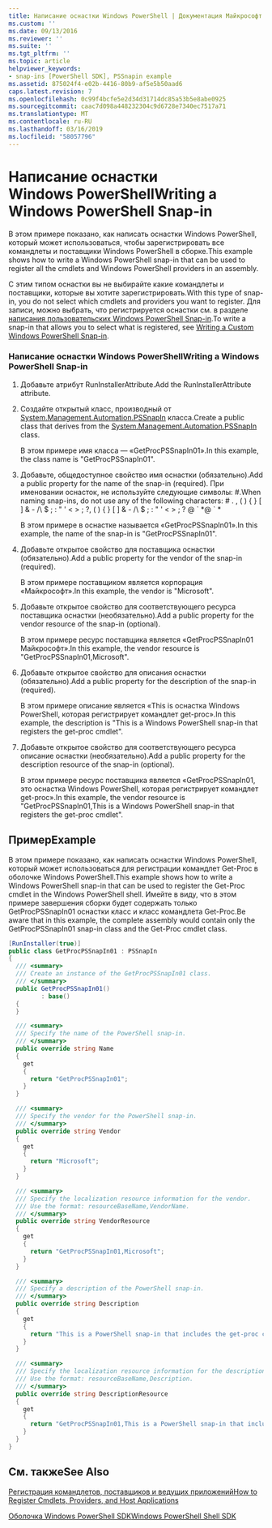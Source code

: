 ```yaml
---
title: Написание оснастки Windows PowerShell | Документация Майкрософт
ms.custom: ''
ms.date: 09/13/2016
ms.reviewer: ''
ms.suite: ''
ms.tgt_pltfrm: ''
ms.topic: article
helpviewer_keywords:
- snap-ins [PowerShell SDK], PSSnapin example
ms.assetid: 875024f4-e02b-4416-80b9-af5e5b50aad6
caps.latest.revision: 7
ms.openlocfilehash: 0c99f4bcfe5e2d34d31714dc85a53b5e8abe0925
ms.sourcegitcommit: caac7d098a448232304c9d6728e7340ec7517a71
ms.translationtype: MT
ms.contentlocale: ru-RU
ms.lasthandoff: 03/16/2019
ms.locfileid: "58057796"
---
```

# <a name="writing-a-windows-powershell-snap-in"></a><span data-ttu-id="fb4eb-102">Написание оснастки Windows PowerShell</span><span class="sxs-lookup"><span data-stu-id="fb4eb-102">Writing a Windows PowerShell Snap-in</span></span>

<span data-ttu-id="fb4eb-103">В этом примере показано, как написать оснастки Windows PowerShell, который может использоваться, чтобы зарегистрировать все командлеты и поставщики Windows PowerShell в сборке.</span><span class="sxs-lookup"><span data-stu-id="fb4eb-103">This example shows how to write a Windows PowerShell snap-in that can be used to register all the cmdlets and Windows PowerShell providers in an assembly.</span></span>

<span data-ttu-id="fb4eb-104">С этим типом оснастки вы не выбирайте какие командлеты и поставщики, которые вы хотите зарегистрировать.</span><span class="sxs-lookup"><span data-stu-id="fb4eb-104">With this type of snap-in, you do not select which cmdlets and providers you want to register.</span></span> <span data-ttu-id="fb4eb-105">Для записи, можно выбрать, что регистрируется оснастки см. в разделе [написания пользовательских Windows PowerShell Snap-in](./writing-a-custom-windows-powershell-snap-in.md).</span><span class="sxs-lookup"><span data-stu-id="fb4eb-105">To write a snap-in that allows you to select what is registered, see [Writing a Custom Windows PowerShell Snap-in](./writing-a-custom-windows-powershell-snap-in.md).</span></span>

### <a name="writing-a-windows-powershell-snap-in"></a><span data-ttu-id="fb4eb-106">Написание оснастки Windows PowerShell</span><span class="sxs-lookup"><span data-stu-id="fb4eb-106">Writing a Windows PowerShell Snap-in</span></span>

1. <span data-ttu-id="fb4eb-107">Добавьте атрибут RunInstallerAttribute.</span><span class="sxs-lookup"><span data-stu-id="fb4eb-107">Add the RunInstallerAttribute attribute.</span></span>

2. <span data-ttu-id="fb4eb-108">Создайте открытый класс, производный от [System.Management.Automation.PSSnapIn](/dotnet/api/System.Management.Automation.PSSnapIn) класса.</span><span class="sxs-lookup"><span data-stu-id="fb4eb-108">Create a public class that derives from the [System.Management.Automation.PSSnapIn](/dotnet/api/System.Management.Automation.PSSnapIn) class.</span></span>

    <span data-ttu-id="fb4eb-109">В этом примере имя класса — «GetProcPSSnapIn01».</span><span class="sxs-lookup"><span data-stu-id="fb4eb-109">In this example, the class name is "GetProcPSSnapIn01".</span></span>

3. <span data-ttu-id="fb4eb-110">Добавьте, общедоступное свойство имя оснастки (обязательно).</span><span class="sxs-lookup"><span data-stu-id="fb4eb-110">Add a public property for the name of the snap-in (required).</span></span> <span data-ttu-id="fb4eb-111">При именовании оснасток, не используйте следующие символы: #.</span><span class="sxs-lookup"><span data-stu-id="fb4eb-111">When naming snap-ins, do not use any of the following characters: # .</span></span> <span data-ttu-id="fb4eb-112">, ( ) { } [ ] & - /\ $ ; : " ' \< > ; ?</span><span class="sxs-lookup"><span data-stu-id="fb4eb-112">, ( ) { } [ ] & - /\ $ ; : " ' \< > ; ?</span></span> <span data-ttu-id="fb4eb-113">@ \` \*</span><span class="sxs-lookup"><span data-stu-id="fb4eb-113">@ \` \*</span></span>

    <span data-ttu-id="fb4eb-114">В этом примере в оснастке называется «GetProcPSSnapIn01».</span><span class="sxs-lookup"><span data-stu-id="fb4eb-114">In this example, the name of the snap-in is "GetProcPSSnapIn01".</span></span>

4. <span data-ttu-id="fb4eb-115">Добавьте открытое свойство для поставщика оснастки (обязательно).</span><span class="sxs-lookup"><span data-stu-id="fb4eb-115">Add a public property for the vendor of the snap-in (required).</span></span>

    <span data-ttu-id="fb4eb-116">В этом примере поставщиком является корпорация «Майкрософт».</span><span class="sxs-lookup"><span data-stu-id="fb4eb-116">In this example, the vendor is "Microsoft".</span></span>

5. <span data-ttu-id="fb4eb-117">Добавьте открытое свойство для соответствующего ресурса поставщика оснастки (необязательно).</span><span class="sxs-lookup"><span data-stu-id="fb4eb-117">Add a public property for the vendor resource of the snap-in (optional).</span></span>

    <span data-ttu-id="fb4eb-118">В этом примере ресурс поставщика является «GetProcPSSnapIn01 Майкрософт».</span><span class="sxs-lookup"><span data-stu-id="fb4eb-118">In this example, the vendor resource is "GetProcPSSnapIn01,Microsoft".</span></span>

6. <span data-ttu-id="fb4eb-119">Добавьте открытое свойство для описания оснастки (обязательно).</span><span class="sxs-lookup"><span data-stu-id="fb4eb-119">Add a public property for the description of the snap-in (required).</span></span>

    <span data-ttu-id="fb4eb-120">В этом примере описание является «This is оснастка Windows PowerShell, которая регистрирует командлет get-proc».</span><span class="sxs-lookup"><span data-stu-id="fb4eb-120">In this example, the description is "This is a Windows PowerShell snap-in that registers the get-proc cmdlet".</span></span>

7. <span data-ttu-id="fb4eb-121">Добавьте открытое свойство для соответствующего ресурса описание оснастки (необязательно).</span><span class="sxs-lookup"><span data-stu-id="fb4eb-121">Add a public property for the description resource of the snap-in (optional).</span></span>

    <span data-ttu-id="fb4eb-122">В этом примере ресурс поставщика является «GetProcPSSnapIn01, это оснастка Windows PowerShell, которая регистрирует командлет get-proc».</span><span class="sxs-lookup"><span data-stu-id="fb4eb-122">In this example, the vendor resource is "GetProcPSSnapIn01,This is a Windows PowerShell snap-in that registers the get-proc cmdlet".</span></span>

## <a name="example"></a><span data-ttu-id="fb4eb-123">Пример</span><span class="sxs-lookup"><span data-stu-id="fb4eb-123">Example</span></span>

<span data-ttu-id="fb4eb-124">В этом примере показано, как написать оснастки Windows PowerShell, который может использоваться для регистрации командлет Get-Proc в оболочке Windows PowerShell.</span><span class="sxs-lookup"><span data-stu-id="fb4eb-124">This example shows how to write a Windows PowerShell snap-in that can be used to register the Get-Proc cmdlet in the Windows PowerShell shell.</span></span> <span data-ttu-id="fb4eb-125">Имейте в виду, что в этом примере завершения сборки будет содержать только GetProcPSSnapIn01 оснастки класс и класс командлета Get-Proc.</span><span class="sxs-lookup"><span data-stu-id="fb4eb-125">Be aware that in this example, the complete assembly would contain only the GetProcPSSnapIn01 snap-in class and the Get-Proc cmdlet class.</span></span>

```csharp
[RunInstaller(true)]
public class GetProcPSSnapIn01 : PSSnapIn
{
  /// <summary>
  /// Create an instance of the GetProcPSSnapIn01 class.
  /// </summary>
  public GetProcPSSnapIn01()
         : base()
  {
  }

  /// <summary>
  /// Specify the name of the PowerShell snap-in.
  /// </summary>
  public override string Name
  {
    get
    {
      return "GetProcPSSnapIn01";
    }
  }

  /// <summary>
  /// Specify the vendor for the PowerShell snap-in.
  /// </summary>
  public override string Vendor
  {
    get
    {
      return "Microsoft";
    }
  }

  /// <summary>
  /// Specify the localization resource information for the vendor.
  /// Use the format: resourceBaseName,VendorName.
  /// </summary>
  public override string VendorResource
  {
    get
    {
      return "GetProcPSSnapIn01,Microsoft";
    }
  }

  /// <summary>
  /// Specify a description of the PowerShell snap-in.
  /// </summary>
  public override string Description
  {
    get
    {
      return "This is a PowerShell snap-in that includes the get-proc cmdlet.";
    }
  }

  /// <summary>
  /// Specify the localization resource information for the description.
  /// Use the format: resourceBaseName,Description.
  /// </summary>
  public override string DescriptionResource
  {
    get
    {
      return "GetProcPSSnapIn01,This is a PowerShell snap-in that includes the get-proc cmdlet.";
    }
  }
}
```

## <a name="see-also"></a><span data-ttu-id="fb4eb-126">См. также</span><span class="sxs-lookup"><span data-stu-id="fb4eb-126">See Also</span></span>

[<span data-ttu-id="fb4eb-127">Регистрация командлетов, поставщиков и ведущих приложений</span><span class="sxs-lookup"><span data-stu-id="fb4eb-127">How to Register Cmdlets, Providers, and Host Applications</span></span>](http://msdn.microsoft.com/en-us/a41e9054-29c8-40ab-bf2b-8ce4e7ec1c8c)

[<span data-ttu-id="fb4eb-128">Оболочка Windows PowerShell SDK</span><span class="sxs-lookup"><span data-stu-id="fb4eb-128">Windows PowerShell Shell SDK</span></span>](../windows-powershell-reference.md)
